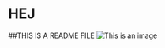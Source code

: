 # HEJ

##THIS IS A README FILE
![This is an image](https://myoctocat.com/assets/images/base-octocat.svg)
